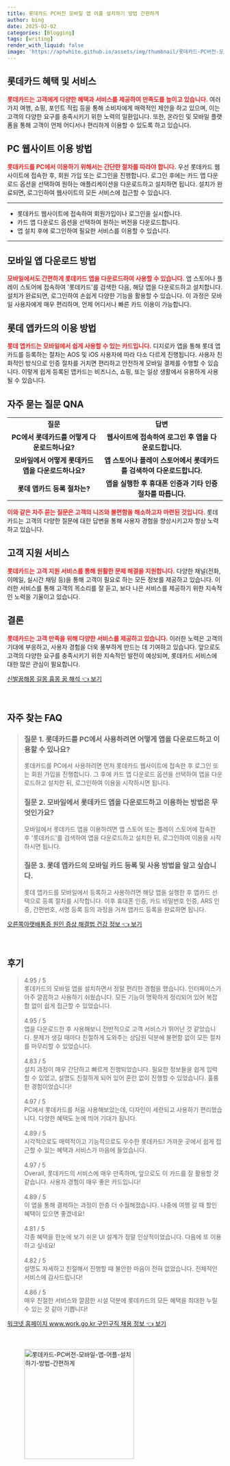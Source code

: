 ```yaml
---
title: 롯데카드 PC버전 모바일 앱 어플 설치하기 방법 간편하게
author: bing
date: 2025-02-02
categories: [Blogging]
tags: [writing]
render_with_liquid: false
image: 'https://aptwhite.github.io/assets/img/thumbnail/롯데카드-PC버전-모바일-앱-어플-설치하기-방법-간편하게.webp'
---
```



<h2 id='롯데카드 혜택 및 서비스'>롯데카드 혜택 및 서비스</h2>

<p><b><span style="color: #ee2323;">롯데카드는 고객에게 다양한 혜택과 서비스를 제공하여 만족도를 높이고 있습니다.</span></b> 여러 가지 여행, 쇼핑, 포인트 적립 등을 통해 소비자에게 매력적인 제안을 하고 있으며, 이는 고객의 다양한 요구를 충족시키기 위한 노력의 일환입니다. 또한, 온라인 및 모바일 플랫폼을 통해 고객이 언제 어디서나 편리하게 이용할 수 있도록 하고 있습니다.</p>

<h2 id='PC 웹사이트 이용 방법'>PC 웹사이트 이용 방법</h2>

<p><b><span style="color: #ee2323;">롯데카드를 PC에서 이용하기 위해서는 간단한 절차를 따라야 합니다.</span></b> 우선 롯데카드 웹사이트에 접속한 후, 회원 가입 또는 로그인을 진행합니다. 로그인 후에는 카드 앱 다운로드 옵션을 선택하여 원하는 애플리케이션을 다운로드하고 설치하면 됩니다. 설치가 완료되면, 로그인하여 웹사이트의 모든 서비스에 접근할 수 있습니다.</p>

<hr />

<ul>
    <li>롯데카드 웹사이트에 접속하여 회원가입이나 로그인을 실시합니다.</li>
    <li>카드 앱 다운로드 옵션을 선택하여 원하는 버전을 다운로드합니다.</li>
    <li>앱 설치 후에 로그인하여 필요한 서비스를 이용할 수 있습니다.</li>
</ul>

<hr />

<h2 id='모바일 앱 다운로드 방법'>모바일 앱 다운로드 방법</h2>

<p><b><span style="color: #ee2323;">모바일에서도 간편하게 롯데카드 앱을 다운로드하여 사용할 수 있습니다.</span></b> 앱 스토어나 플레이 스토어에 접속하여 '롯데카드'를 검색한 다음, 해당 앱을 다운로드하고 설치합니다. 설치가 완료되면, 로그인하여 손쉽게 다양한 기능을 활용할 수 있습니다. 이 과정은 모바일 사용자에게 매우 편리하며, 언제 어디서나 빠른 카드 이용이 가능합니다.</p>

<h2 id='롯데 앱카드의 이용 방법'>롯데 앱카드의 이용 방법</h2>

<p><b><span style="color: #ee2323;">롯데 앱카드는 모바일에서 쉽게 사용할 수 있는 카드입니다.</span></b> 디지로카 앱을 통해 롯데 앱카드를 등록하는 절차는 AOS 및 iOS 사용자에 따라 다소 다르게 진행됩니다. 사용자 친화적인 방식으로 인증 절차를 거치면 편리하고 안전하게 모바일 결제를 수행할 수 있습니다. 이렇게 쉽게 등록된 앱카드는 비즈니스, 쇼핑, 또는 일상 생활에서 유용하게 사용될 수 있습니다.</p>

<h2 id='자주 묻는 질문 QNA'>자주 묻는 질문 QNA</h2>

<table>
    <tr>
        <td style="text-align: center; height: 17px;"><b>질문</b></td>
        <td style="text-align: center; height: 17px;"><b>답변</b></td>
    </tr>
    <tr>
        <td style="text-align: center; height: 17px;"><b>PC에서 롯데카드를 어떻게 다운로드하나요?</b></td>
        <td style="text-align: center; height: 17px;"><b>웹사이트에 접속하여 로그인 후 앱을 다운로드합니다.</b></td>
    </tr>
    <tr>
        <td style="text-align: center; height: 17px;"><b>모바일에서 어떻게 롯데카드 앱을 다운로드하나요?</b></td>
        <td style="text-align: center; height: 17px;"><b>앱 스토어나 플레이 스토어에서 롯데카드를 검색하여 다운로드합니다.</b></td>
    </tr>
    <tr>
        <td style="text-align: center; height: 17px;"><b>롯데 앱카드 등록 절차는?</b></td>
        <td style="text-align: center; height: 17px;"><b>앱을 실행한 후 휴대폰 인증과 기타 인증 절차를 따릅니다.</b></td>
    </tr>
</table>

<p><b><span style="color: #ee2323;">이와 같은 자주 묻는 질문은 고객의 니즈와 불편함을 해소하고자 마련된 것입니다.</span></b> 롯데카드는 고객의 다양한 질문에 대한 답변을 통해 사용자 경험을 향상시키고자 항상 노력하고 있습니다.</p>

<h2 id='고객 지원 서비스'>고객 지원 서비스</h2>

<p><b><span style="color: #ee2323;">롯데카드는 고객 지원 서비스를 통해 원활한 문제 해결을 지원합니다.</span></b> 다양한 채널(전화, 이메일, 실시간 채팅 등)을 통해 고객이 필요로 하는 모든 정보를 제공하고 있습니다. 이러한 서비스를 통해 고객의 목소리를 잘 듣고, 보다 나은 서비스를 제공하기 위한 지속적인 노력을 기울이고 있습니다.</p>

<h2 id='결론'>결론</h2>

<p><b><span style="color: #ee2323;">롯데카드는 고객 만족을 위해 다양한 서비스를 제공하고 있습니다.</span></b> 이러한 노력은 고객의 기대에 부응하고, 사용자 경험을 더욱 풍부하게 만드는 데 기여하고 있습니다. 앞으로도 고객의 다양한 요구를 충족시키기 위한 지속적인 발전이 예상되며, 롯데카드 서비스에 대한 많은 관심이 필요합니다.</p>


<p><a class="click-button" title="신발꿈해몽 길몽 흉몽 꿈 해석" href="https://aptwhite.github.io/posts/%EC%8B%A0%EB%B0%9C%EA%BF%88%ED%95%B4%EB%AA%BD-%EA%B8%B8%EB%AA%BD-%ED%9D%89%EB%AA%BD-%EA%BF%88-%ED%95%B4%EC%84%9D/" rel="dofollow">신발꿈해몽 길몽 흉몽 꿈 해석 👈 보기</a></p><br>
<h2 id='자주_찾는_FAQ'>자주 찾는 FAQ</h2>
<div itemscope="" itemtype="https://schema.org/FAQPage"> 
<blockquote> 
<div itemscope="" itemprop="mainEntity" itemtype="https://schema.org/Question"> 
<h3 itemprop="name">질문 1. 롯데카드를 PC에서 사용하려면 어떻게 앱을 다운로드하고 이용할 수 있나요?</h3> 
<div itemscope="" itemprop="acceptedAnswer" itemtype="https://schema.org/Answer"> 
<span itemprop="text"> 
<p>롯데카드를 PC에서 사용하려면 먼저 롯데카드 웹사이트에 접속한 후 로그인 또는 회원 가입을 진행합니다. 그 후에 카드 앱 다운로드 옵션을 선택하여 앱을 다운로드하고 설치한 뒤, 로그인하여 이용을 시작하시면 됩니다.</p> 
</span> 
</div> 
</div> 

<div itemscope="" itemprop="mainEntity" itemtype="https://schema.org/Question"> 
<h3 itemprop="name">질문 2. 모바일에서 롯데카드 앱을 다운로드하고 이용하는 방법은 무엇인가요?</h3> 
<div itemscope="" itemprop="acceptedAnswer" itemtype="https://schema.org/Answer"> 
<span itemprop="text"> 
<p>모바일에서 롯데카드 앱을 이용하려면 앱 스토어 또는 플레이 스토어에 접속한 후 '롯데카드'를 검색하여 앱을 다운로드하고 설치한 뒤, 로그인하여 이용을 시작하시면 됩니다.</p> 
</span> 
</div> 
</div> 

<div itemscope="" itemprop="mainEntity" itemtype="https://schema.org/Question"> 
<h3 itemprop="name">질문 3. 롯데 앱카드의 모바일 카드 등록 및 사용 방법을 알고 싶습니다.</h3> 
<div itemscope="" itemprop="acceptedAnswer" itemtype="https://schema.org/Answer"> 
<span itemprop="text"> 
<p>롯데 앱카드를 모바일에서 등록하고 사용하려면 해당 앱을 실행한 후 앱카드 선택으로 등록 절차를 시작합니다. 이후 휴대폰 인증, 카드 비밀번호 인증, ARS 인증, 간편번호, 서명 등록 등의 과정을 거쳐 앱카드 등록을 완료하면 됩니다.</p> 
</span> 
</div> 
</div> 
</blockquote> 
</div>
<p><a class="click-button" title="오른쪽아랫배통증 원인 증상 해결법 건강 정보" href="https://aptwhite.github.io/posts/%EC%98%A4%EB%A5%B8%EC%AA%BD%EC%95%84%EB%9E%AB%EB%B0%B0%ED%86%B5%EC%A6%9D-%EC%9B%90%EC%9D%B8-%EC%A6%9D%EC%83%81-%ED%95%B4%EA%B2%B0%EB%B2%95-%EA%B1%B4%EA%B0%95-%EC%A0%95%EB%B3%B4/" rel="dofollow">오른쪽아랫배통증 원인 증상 해결법 건강 정보 👈 보기</a></p><br>
<h2 id='후기'>후기</h2>
<div itemscope itemtype="https://schema.org/Product">
  <blockquote>
  <div itemprop="review" itemscope itemtype="https://schema.org/Review">
      <div itemprop="reviewRating" itemscope itemtype="https://schema.org/Rating"> <span itemprop="ratingValue">4.95</span> / <span itemprop="bestRating">5</span> </div>
      <span itemprop="reviewBody">롯데카드의 모바일 앱을 설치하면서 정말 편리한 경험을 했습니다. 인터페이스가 아주 깔끔하고 사용하기 쉬웠습니다. 모든 기능이 명확하게 정리되어 있어 복잡함 없이 쉽게 접근할 수 있었습니다.</span>
  </div>
  <br>
  <div itemprop="review" itemscope itemtype="https://schema.org/Review">
      <div itemprop="reviewRating" itemscope itemtype="https://schema.org/Rating"> <span itemprop="ratingValue">4.95</span> / <span itemprop="bestRating">5</span> </div>
      <span itemprop="reviewBody">앱을 다운로드한 후 사용해보니 전반적으로 고객 서비스가 뛰어난 것 같았습니다. 문제가 생길 때마다 친절하게 도와주는 상담원 덕분에 불편함 없이 모든 절차를 마무리할 수 있었습니다.</span>
  </div>
  <br>
  <div itemprop="review" itemscope itemtype="https://schema.org/Review">
      <div itemprop="reviewRating" itemscope itemtype="https://schema.org/Rating"> <span itemprop="ratingValue">4.83</span> / <span itemprop="bestRating">5</span> </div>
      <span itemprop="reviewBody">설치 과정이 매우 간단하고 빠르게 진행되었습니다. 필요한 정보들을 쉽게 입력할 수 있었고, 설명도 친절하게 되어 있어 혼란 없이 진행할 수 있었습니다. 훌륭한 경험이었습니다!</span>
  </div>
  <br>
  <div itemprop="review" itemscope itemtype="https://schema.org/Review">
      <div itemprop="reviewRating" itemscope itemtype="https://schema.org/Rating"> <span itemprop="ratingValue">4.97</span> / <span itemprop="bestRating">5</span> </div>
      <span itemprop="reviewBody">PC에서 롯데카드를 처음 사용해보았는데, 디자인이 세련되고 사용하기 편리했습니다. 다양한 혜택도 눈에 띄어 기대가 됩니다.</span>
  </div>
  <br>
  <div itemprop="review" itemscope itemtype="https://schema.org/Review">
      <div itemprop="reviewRating" itemscope itemtype="https://schema.org/Rating"> <span itemprop="ratingValue">4.89</span> / <span itemprop="bestRating">5</span> </div>
      <span itemprop="reviewBody">시각적으로도 매력적이고 기능적으로도 우수한 롯데카드! 가까운 곳에서 쉽게 접근할 수 있는 혜택과 서비스가 마음에 들었습니다.</span>
  </div>
  <br>
  <div itemprop="review" itemscope itemtype="https://schema.org/Review">
      <div itemprop="reviewRating" itemscope itemtype="https://schema.org/Rating"> <span itemprop="ratingValue">4.97</span> / <span itemprop="bestRating">5</span> </div>
      <span itemprop="reviewBody">Overall, 롯데카드의 서비스에 매우 만족하며, 앞으로도 이 카드를 잘 활용할 것 같습니다. 사용자 경험이 매우 좋은 카드입니다!</span>
  </div>
  <br>
  <div itemprop="review" itemscope itemtype="https://schema.org/Review">
      <div itemprop="reviewRating" itemscope itemtype="https://schema.org/Rating"> <span itemprop="ratingValue">4.89</span> / <span itemprop="bestRating">5</span> </div>
      <span itemprop="reviewBody">이 앱을 통해 결제하는 과정이 한층 더 수월해졌습니다. 나중에 여행 갈 때 할인 혜택이 있으면 좋겠네요!</span>
  </div>
  <br>
  <div itemprop="review" itemscope itemtype="https://schema.org/Review">
      <div itemprop="reviewRating" itemscope itemtype="https://schema.org/Rating"> <span itemprop="ratingValue">4.81</span> / <span itemprop="bestRating">5</span> </div>
      <span itemprop="reviewBody">각종 혜택을 한눈에 보기 쉬운 UI 설계가 정말 인상적이었습니다. 다음에 또 이용하고 싶네요!</span>
  </div>
  <br>
  <div itemprop="review" itemscope itemtype="https://schema.org/Review">
      <div itemprop="reviewRating" itemscope itemtype="https://schema.org/Rating"> <span itemprop="ratingValue">4.82</span> / <span itemprop="bestRating">5</span> </div>
      <span itemprop="reviewBody">설명도 자세하고 친절해서 진행할 때 불안한 마음이 전혀 없었습니다. 전체적인 서비스에 감사드립니다!</span>
  </div>
  <br>
  <div itemprop="review" itemscope itemtype="https://schema.org/Review">
      <div itemprop="reviewRating" itemscope itemtype="https://schema.org/Rating"> <span itemprop="ratingValue">4.86</span> / <span itemprop="bestRating">5</span> </div>
      <span itemprop="reviewBody">매우 친절한 서비스와 깔끔한 시설 덕분에 롯데카드의 모든 혜택을 최대한 누릴 수 있는 것 같아 기쁩니다!</span>
  </div>
  </blockquote>
</div>
<p><a class="click-button" title="워크넷 홈페이지 www.work.go.kr 구인구직 채용 정보" href="https://aptwhite.github.io/posts/%EC%9B%8C%ED%81%AC%EB%84%B7-%ED%99%88%ED%8E%98%EC%9D%B4%EC%A7%80-www.work.go.kr-%EA%B5%AC%EC%9D%B8%EA%B5%AC%EC%A7%81-%EC%B1%84%EC%9A%A9-%EC%A0%95%EB%B3%B4/" rel="dofollow">워크넷 홈페이지 www.work.go.kr 구인구직 채용 정보 👈 보기</a></p><br>
<figure class="image"><img src="https://aptwhite.github.io/assets/img/thumbnail/롯데카드-PC버전-모바일-앱-어플-설치하기-방법-간편하게.webp" alt="롯데카드-PC버전-모바일-앱-어플-설치하기-방법-간편하게" width="256" height="256"></figure>